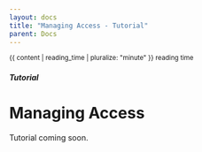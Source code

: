 ```yaml
---
layout: docs
title: "Managing Access - Tutorial"
parent: Docs
---
```


<div class="text-right mb-0 p"><small>{{ content | reading_time | pluralize: "minute" }} reading time</small></div>

##### Tutorial

# Managing Access

Tutorial coming soon.

